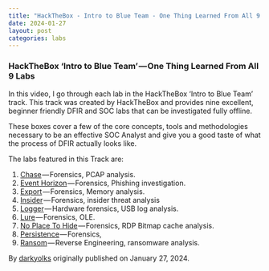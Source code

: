 ```yaml
---
title: "HackTheBox - Intro to Blue Team - One Thing Learned From All 9 Labs"
date: 2024-01-27
layout: post
categories: labs
---
```


### HackTheBox ‘Intro to Blue Team’ — One Thing Learned From All 9 Labs

In this video, I go through each lab in the HackTheBox ‘Intro to Blue Team’ track. This track was created by HackTheBox and provides nine excellent, beginner friendly DFIR and SOC labs that can be investigated fully offline.

These boxes cover a few of the core concepts, tools and methodologies necessary to be an effective SOC Analyst and give you a good taste of what the process of DFIR actually looks like.

The labs featured in this Track are:

1. [Chase](https://app.hackthebox.com/challenges/157) — Forensics, PCAP analysis.
2. [Event Horizon](https://app.hackthebox.com/challenges/158) — Forensics, Phishing investigation.
3. [Export](https://app.hackthebox.com/challenges/159) — Forensics, Memory analysis.
4. [Insider](https://app.hackthebox.com/challenges/160) — Forensics, insider threat analysis
5. [Logger](https://app.hackthebox.com/challenges/162) — Hardware forensics, USB log analysis.
6. [Lure](https://app.hackthebox.com/challenges/163) — Forensics, OLE.
7. [No Place To Hide](https://app.hackthebox.com/challenges/164) — Forensics, RDP Bitmap cache analysis.
8. [Persistence](https://app.hackthebox.com/challenges/187) — Forensics,
9. [Ransom](https://app.hackthebox.com/challenges/166) — Reverse Engineering, ransomware analysis.


By [darkyolks](https://darkyolks.com) originally published on January 27, 2024.


